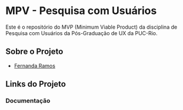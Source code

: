 # MPV - Pesquisa com Usuários 
Este é o repositório do MVP (Minimum Viable Product) da disciplina de Pesquisa com Usuários da Pós-Graduação de UX da PUC-Rio.

## Sobre o Projeto


- [Fernanda Ramos](https://github.com/ferolive)

## Links do Projeto
### Documentação
